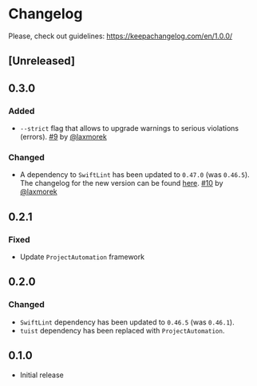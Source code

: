 # Changelog

Please, check out guidelines: https://keepachangelog.com/en/1.0.0/

## [Unreleased]

## 0.3.0

### Added

- `--strict` flag that allows to upgrade warnings to serious violations (errors). [#9](https://github.com/tuist/tuist-plugin-lint/pull/9) by [@laxmorek](https://github.com/laxmorek)

### Changed

- A dependency to `SwiftLint` has been updated to `0.47.0` (was `0.46.5`). The changelog for the new version can be found [here](https://github.com/realm/SwiftLint/releases/tag/0.47.0). [#10](https://github.com/tuist/tuist-plugin-lint/pull/10) by [@laxmorek](https://github.com/laxmorek)

## 0.2.1

### Fixed

- Update `ProjectAutomation` framework

## 0.2.0

### Changed
 
- `SwiftLint` dependency has been updated to `0.46.5` (was `0.46.1`).
- `tuist` dependency has been replaced with `ProjectAutomation`.

## 0.1.0

- Initial release
